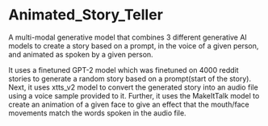 # Animated_Story_Teller
A multi-modal generative model that combines 3 different generative AI models to create a story based on a prompt, in the voice of a given person, and animated as spoken by a given person.

It uses a finetuned GPT-2 model which was finetuned on 4000 reddit stories to generate a random story based on a prompt(start of the story).
Next, it uses xtts_v2 model to convert the generated story into an audio file using a voice sample provided to it.
Further, it uses the MakeItTalk model to create an animation of a given face to give an effect that the mouth/face movements match the words spoken in the audio file.
